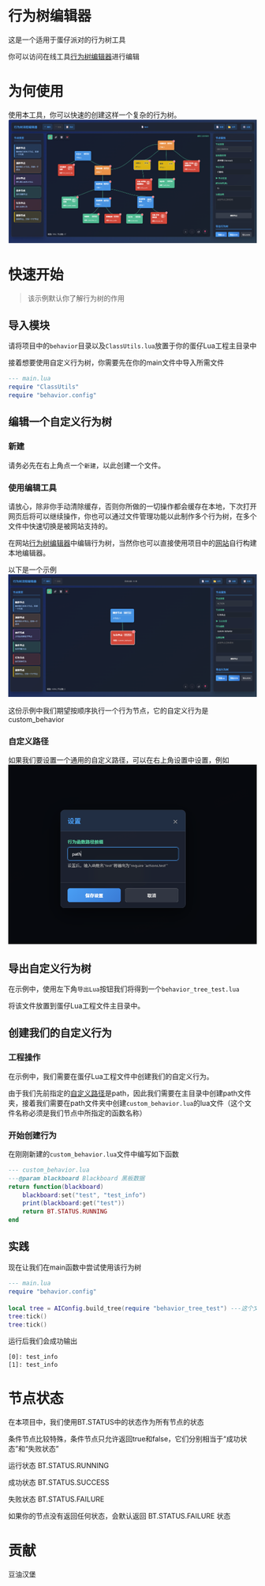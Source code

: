# 行为树编辑器
这是一个适用于蛋仔派对的行为树工具

你可以访问在线工具[行为树编辑器](http://www.eggycode.com/behavior)进行编辑

# 为何使用

使用本工具，你可以快速的创建这样一个复杂的行为树。
![图片示例](./EXAMPLES/example.png)

# 快速开始

> 该示例默认你了解行为树的作用

## 导入模块
请将项目中的`behavior`目录以及`ClassUtils.lua`放置于你的蛋仔Lua工程主目录中

接着想要使用自定义行为树，你需要先在你的main文件中导入所需文件
```lua
--- main.lua
require "ClassUtils"
require "behavior.config"
```

## 编辑一个自定义行为树
### 新建
请务必先在右上角点一个`新建`，以此创建一个文件。

### 使用编辑工具
请放心，除非你手动清除缓存，否则你所做的一切操作都会缓存在本地，下次打开网页后将可以继续操作，你也可以通过文件管理功能以此制作多个行为树，在多个文件中快速切换是被网站支持的。

在网站[行为树编辑器](http://www.eggycode.com/behavior)中编辑行为树，当然你也可以直接使用项目中的[网站](./behavior_web/index.html)自行构建本地编辑器。

以下是一个示例
![示例图片](./EXAMPLES/main.png)

这份示例中我们期望按顺序执行一个行为节点，它的自定义行为是custom_behavior

### 自定义路径
如果我们要设置一个通用的自定义路径，可以在右上角设置中设置，例如
![示例图片](./EXAMPLES/setting.png)

## 导出自定义行为树

在示例中，使用左下角`导出Lua`按钮我们将得到一个`behavior_tree_test.lua`

将该文件放置到蛋仔Lua工程文件主目录中。

## 创建我们的自定义行为

### 工程操作
在示例中，我们需要在蛋仔Lua工程文件中创建我们的自定义行为。

由于我们先前指定的[自定义路径](#自定义路径)是path，因此我们需要在主目录中创建path文件夹，接着我们需要在path文件夹中创建`custom_behavior.lua`的lua文件（这个文件名称必须是我们节点中所指定的函数名称）

### 开始创建行为
在刚刚新建的`custom_behavior.lua`文件中编写如下函数
```lua
--- custom_behavior.lua
---@param blackboard Blackboard 黑板数据
return function(blackboard)
    blackboard:set("test", "test_info")
    print(blackboard:get("test"))
    return BT.STATUS.RUNNING
end
```

## 实践
现在让我们在main函数中尝试使用该行为树

```lua
--- main.lua
require "behavior.config"

local tree = AIConfig.build_tree(require "behavior_tree_test") ---这个文件是我们先前导出的文件
tree:tick()
tree:tick()
```

运行后我们会成功输出
```
[0]: test_info
[1]: test_info
```

# 节点状态

在本项目中，我们使用BT.STATUS中的状态作为所有节点的状态

条件节点比较特殊，条件节点只允许返回true和false，它们分别相当于“成功状态”和“失败状态”


运行状态 BT.STATUS.RUNNING

成功状态 BT.STATUS.SUCCESS

失败状态 BT.STATUS.FAILURE


如果你的节点没有返回任何状态，会默认返回 BT.STATUS.FAILURE 状态

# 贡献

豆油汉堡